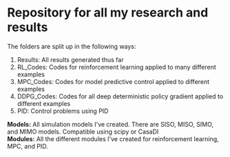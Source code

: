 # Repository for all my research and results

The folders are split up in the following ways: <br>
1. Results:  All results generated thus far
2. RL_Codes: Codes for reinforcement learning applied to many different examples
3. MPC_Codes: Codes for model predictive control applied to different examples
4. DDPG_Codes:  Codes for all deep deterministic policy gradient applied to different examples
5. PID:  Control problems using PID <br>

**Models:**  All simulation models I've created.  There are SISO, MISO, SIMO, and MIMO models.  Compatible using scipy or CasaDI <br>
**Modules:**  All the different modules I've created for reinforcement learning, MPC, and PID.

